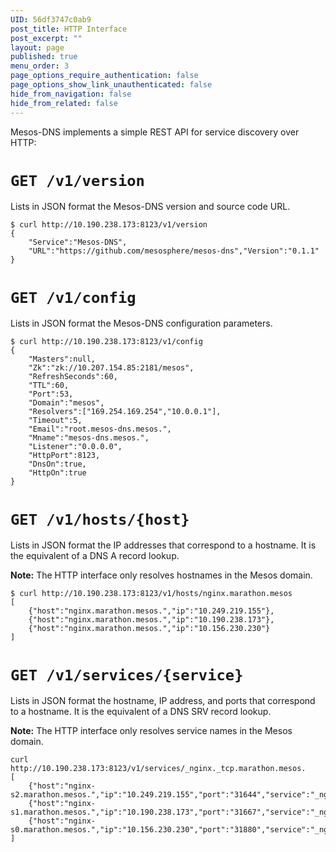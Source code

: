 ```yaml
---
UID: 56df3747c0ab9
post_title: HTTP Interface
post_excerpt: ""
layout: page
published: true
menu_order: 3
page_options_require_authentication: false
page_options_show_link_unauthenticated: false
hide_from_navigation: false
hide_from_related: false
---
```

Mesos-DNS implements a simple REST API for service discovery over HTTP:

# <a name="get-version"></a>`GET /v1/version`

Lists in JSON format the Mesos-DNS version and source code URL.

    $ curl http://10.190.238.173:8123/v1/version
    {
        "Service":"Mesos-DNS",
        "URL":"https://github.com/mesosphere/mesos-dns","Version":"0.1.1"
    }
    

# <a name="get-config"></a>`GET /v1/config`

Lists in JSON format the Mesos-DNS configuration parameters.

    $ curl http://10.190.238.173:8123/v1/config
    {
        "Masters":null,
        "Zk":"zk://10.207.154.85:2181/mesos",
        "RefreshSeconds":60,
        "TTL":60,
        "Port":53,
        "Domain":"mesos",
        "Resolvers":["169.254.169.254","10.0.0.1"],
        "Timeout":5,
        "Email":"root.mesos-dns.mesos.",
        "Mname":"mesos-dns.mesos.",
        "Listener":"0.0.0.0",
        "HttpPort":8123,
        "DnsOn":true,
        "HttpOn":true
    }
    

# <a name="get-hosts"></a>`GET /v1/hosts/{host}`

Lists in JSON format the IP addresses that correspond to a hostname. It is the equivalent of a DNS A record lookup.

**Note:** The HTTP interface only resolves hostnames in the Mesos domain.

    $ curl http://10.190.238.173:8123/v1/hosts/nginx.marathon.mesos
    [
        {"host":"nginx.marathon.mesos.","ip":"10.249.219.155"},
        {"host":"nginx.marathon.mesos.","ip":"10.190.238.173"},
        {"host":"nginx.marathon.mesos.","ip":"10.156.230.230"}
    ]
    

# <a name="get-service"></a>`GET /v1/services/{service}`

Lists in JSON format the hostname, IP address, and ports that correspond to a hostname. It is the equivalent of a DNS SRV record lookup.

**Note:** The HTTP interface only resolves service names in the Mesos domain.

    curl http://10.190.238.173:8123/v1/services/_nginx._tcp.marathon.mesos.
    [
        {"host":"nginx-s2.marathon.mesos.","ip":"10.249.219.155","port":"31644","service":"_nginx._tcp.marathon.mesos."},
        {"host":"nginx-s1.marathon.mesos.","ip":"10.190.238.173","port":"31667","service":"_nginx._tcp.marathon.mesos."},
        {"host":"nginx-s0.marathon.mesos.","ip":"10.156.230.230","port":"31880","service":"_nginx._tcp.marathon.mesos."}
    ]